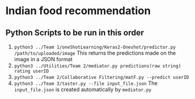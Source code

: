 # Indian food recommendation

## Python Scripts to be run in this order
1. `python3 ../Team 1/oneShotLearning/Keras2-Oneshot/predictor.py /path/to/uploaded/image`
    This returns the predictions made on the image in a JSON format
2. `python3 ../Utilities/Team 2/mediator.py predictions(raw string) rating userID`
3. `python3 ../Team 2/Collaborative Filtering/matF.py --predict userID`
4. `python3 ../Team 3/taster.py --file input_file.json`
    The `input_file.json` is created automatically by `mediator.py`
